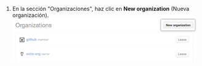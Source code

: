 1. En la sección "Organizaciones", haz clic en **New organization** (Nueva organización). ![Botón para crear una organización nueva](/assets/images/help/settings/new-org-button.png)

